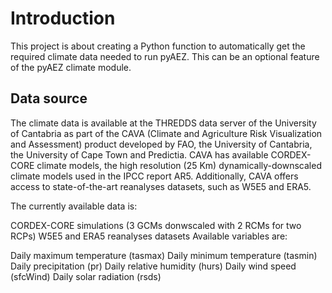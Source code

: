 # Introduction
This project is about creating a Python function to automatically get the required climate data needed to run pyAEZ. This can be an optional feature of the pyAEZ climate module. 

## Data source
The climate data is available at the THREDDS data server of the University of Cantabria as part of the CAVA (Climate and Agriculture Risk Visualization and Assessment) product developed by FAO, the University of Cantabria, the University of Cape Town and Predictia. 
CAVA has available CORDEX-CORE climate models, the high resolution (25 Km) dynamically-downscaled climate models used in the IPCC report AR5. Additionally, CAVA  offers access to state-of-the-art reanalyses datasets, such as W5E5 and ERA5.

The currently available data is:

CORDEX-CORE simulations (3 GCMs donwscaled with 2 RCMs for two RCPs)
W5E5 and ERA5 reanalyses datasets
Available variables are:

Daily maximum temperature (tasmax)
Daily minimum temperature (tasmin)
Daily precipitation (pr)
Daily relative humidity (hurs)
Daily wind speed (sfcWind)
Daily solar radiation (rsds)
